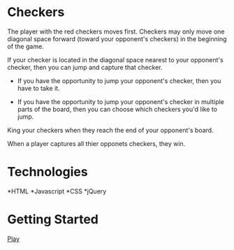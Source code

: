 # Checkers

The player with the red checkers moves first. Checkers may only move one diagonal space forward (toward your opponent's checkers) in the beginning of the game.

If your checker is located in the diagonal space nearest to your opponent's checker, then you can jump and capture that checker.

*  If you have the opportunity to jump your opponent's checker, then you have to take it.

* If you have the opportunity to jump your opponent's checker in multiple parts of the board, then you can choose which checkers you'd like to jump.


King your checkers when they reach the end of your opponent's board.

When a player captures all thier opponets checkers, they win.

# Technologies

*HTML
*Javascript
*CSS
*jQuery

# Getting Started

[Play](https://mchristenson5891.github.io/checkers/)



